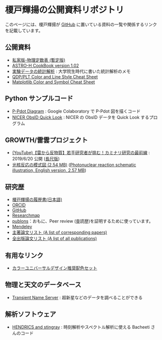 # 榎戸輝揚の公開資料リポジトリ

このページには、榎戸輝揚が [GitHub](https://github.com/tenoto/repository) に置いている資料の一覧や関係するリンクを記載しています。

## 公開資料

- [私家版-物理定数表 (暫定版)](https://github.com/tenoto/repository/blob/master/docs/physical_const_entv190619j.pdf)
- [ASTRO-H CookBook version 1.02](https://github.com/tenoto/repository/blob/master/docs/AHCookBook_v1.02.pdf)
- [実験データの統計解析](https://github.com/tenoto/repository/blob/master/docs/statistics_physics_enoto_100506.pdf) : 大学院生時代に書いた統計解析のメモ
- [QDP/PLT Color and Line Style Cheat Sheet](https://github.com/tenoto/repository/blob/master/docs/qdp_color_code.png)
- [Matplotlib Color and Symbol Cheat Sheet](https://github.com/tenoto/repository/blob/master/docs/matplotlib_color_symbol_sheet.jpg)

## Python サンプルコード

- [P-Pdot Diagram](https://colab.research.google.com/drive/1hrA6KDAILf1IJT9NinFYlR6X9iskG_td) : Google Colaboratory で P-Pdot 図を描くコード
- [NICER ObsID Quick Look](https://colab.research.google.com/drive/1KXE_wwETFKiQiOb1x-HPKWsMaUKZQe1l) : NICER の ObsID データを Quick Look するプログラム

## GROWTH/雷雲プロジェクト

- [(YouTube)【雷から反物質】若手研究者が挑む！カミナリ研究の最前線](https://www.youtube.com/watch?v=ZgQLdRz2pBE) : 2019/6/20 公開 ([長尺版](https://www.youtube.com/watch?v=kWh6Jae1Hh8))
- [光核反応の模式図 (2.54 MB)](https://github.com/tenoto/repository/blob/master/growth/photonuclear_reaction_press_release_ill_J.jpg) ([Photonuclear reaction schematic illustration, English version, 2.57 MB](https://github.com/tenoto/repository/blob/master/growth/photonuclear_reaction_press_release_ill_E.jpg))

## 研究歴

- [榎戸輝揚の履歴書(日本語)](https://github.com/tenoto/repository/blob/master/docs/enoto_cv_japanese_v190429.pdf)
- [ORCID](https://orcid.org/0000-0003-1244-3100)
- [GitHub](https://github.com/tenoto)
- [Researchmap](https://researchmap.jp/teruaki_enoto/?lang=japanese)
- [publons](https://publons.com/author/1432823/teruaki-enoto#profile)：おもに、Peer review (査読歴)を証明するために使っています。
- [Mendeley](https://www.mendeley.com/profiles/teruaki-enoto/)
- [主著論文リスト (A list of corresponding papers)](https://ui.adsabs.harvard.edu/public-libraries/ajqJYowKSt-gSdyyyBzQOA)
- [全出版論文リスト (A list of all publications)](https://ui.adsabs.harvard.edu/public-libraries/SpXw37veTXyHsPiTYLwHLg)

## 有用なリンク
- [カラーユニバーサルデザイン推奨配色セット](http://www2.cudo.jp/wp/wp-content/uploads/2016/10/CUD_Colorset_Guidebook.pdf)

## 物理と天文のデータベース

- [Transient Name Server](https://wis-tns.weizmann.ac.il/) : 超新星などのデータを調べることができる

## 解析ソフトウェア

- [HENDRICS and stingray](https://github.com/StingraySoftware) : 時刻解析やスペクトル解析に使える Bacheeti さんのコード